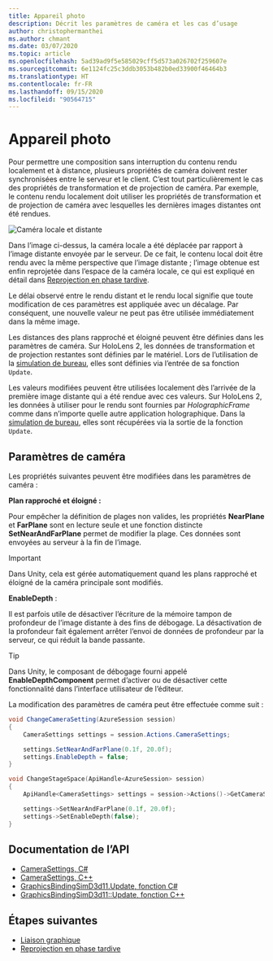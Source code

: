 ```yaml
---
title: Appareil photo
description: Décrit les paramètres de caméra et les cas d’usage
author: christophermanthei
ms.author: chmant
ms.date: 03/07/2020
ms.topic: article
ms.openlocfilehash: 5ad39ad9f5e585029cff5d573a026702f259607e
ms.sourcegitcommit: 6e1124fc25c3ddb3053b482b0ed33900f46464b3
ms.translationtype: HT
ms.contentlocale: fr-FR
ms.lasthandoff: 09/15/2020
ms.locfileid: "90564715"
---
```

# <a name="camera"></a>Appareil photo

Pour permettre une composition sans interruption du contenu rendu localement et à distance, plusieurs propriétés de caméra doivent rester synchronisées entre le serveur et le client. C’est tout particulièrement le cas des propriétés de transformation et de projection de caméra. Par exemple, le contenu rendu localement doit utiliser les propriétés de transformation et de projection de caméra avec lesquelles les dernières images distantes ont été rendues.

![Caméra locale et distante](./media/camera.png)

Dans l’image ci-dessus, la caméra locale a été déplacée par rapport à l’image distante envoyée par le serveur. De ce fait, le contenu local doit être rendu avec la même perspective que l’image distante ; l’image obtenue est enfin reprojetée dans l’espace de la caméra locale, ce qui est expliqué en détail dans [Reprojection en phase tardive](late-stage-reprojection.md).

Le délai observé entre le rendu distant et le rendu local signifie que toute modification de ces paramètres est appliquée avec un décalage. Par conséquent, une nouvelle valeur ne peut pas être utilisée immédiatement dans la même image.

Les distances des plans rapproché et éloigné peuvent être définies dans les paramètres de caméra. Sur HoloLens 2, les données de transformation et de projection restantes sont définies par le matériel. Lors de l’utilisation de la [simulation de bureau](../../concepts/graphics-bindings.md), elles sont définies via l’entrée de sa fonction `Update`.

Les valeurs modifiées peuvent être utilisées localement dès l’arrivée de la première image distante qui a été rendue avec ces valeurs. Sur HoloLens 2, les données à utiliser pour le rendu sont fournies par *HolographicFrame* comme dans n’importe quelle autre application holographique. Dans la [simulation de bureau](../../concepts/graphics-bindings.md), elles sont récupérées via la sortie de la fonction `Update`.

## <a name="camera-settings"></a>Paramètres de caméra

Les propriétés suivantes peuvent être modifiées dans les paramètres de caméra :

**Plan rapproché et éloigné :**

Pour empêcher la définition de plages non valides, les propriétés **NearPlane** et **FarPlane** sont en lecture seule et une fonction distincte **SetNearAndFarPlane** permet de modifier la plage. Ces données sont envoyées au serveur à la fin de l’image.

> [!IMPORTANT]
> Dans Unity, cela est gérée automatiquement quand les plans rapproché et éloigné de la caméra principale sont modifiés.

**EnableDepth** :

Il est parfois utile de désactiver l’écriture de la mémoire tampon de profondeur de l’image distante à des fins de débogage. La désactivation de la profondeur fait également arrêter l’envoi de données de profondeur par la serveur, ce qui réduit la bande passante.

> [!TIP]
> Dans Unity, le composant de débogage fourni appelé **EnableDepthComponent** permet d’activer ou de désactiver cette fonctionnalité dans l’interface utilisateur de l’éditeur.

La modification des paramètres de caméra peut être effectuée comme suit :

```cs
void ChangeCameraSetting(AzureSession session)
{
    CameraSettings settings = session.Actions.CameraSettings;

    settings.SetNearAndFarPlane(0.1f, 20.0f);
    settings.EnableDepth = false;
}
```

```cpp
void ChangeStageSpace(ApiHandle<AzureSession> session)
{
    ApiHandle<CameraSettings> settings = session->Actions()->GetCameraSettings();

    settings->SetNearAndFarPlane(0.1f, 20.0f);
    settings->SetEnableDepth(false);
}
```

## <a name="api-documentation"></a>Documentation de l’API

* [CameraSettings, C#](https://docs.microsoft.com/dotnet/api/microsoft.azure.remoterendering.camerasettings)
* [CameraSettings, C++](https://docs.microsoft.com/cpp/api/remote-rendering/camerasettings)
* [GraphicsBindingSimD3d11.Update, fonction C#](https://docs.microsoft.com/dotnet/api/microsoft.azure.remoterendering.graphicsbindingsimd3d11.update)
* [GraphicsBindingSimD3d11::Update, fonction C++](https://docs.microsoft.com/cpp/api/remote-rendering/graphicsbindingsimd3d11#update)

## <a name="next-steps"></a>Étapes suivantes

* [Liaison graphique](../../concepts/graphics-bindings.md)
* [Reprojection en phase tardive](late-stage-reprojection.md)

